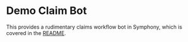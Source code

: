 # Demo Claim Bot

This provides a rudimentary claims workflow bot in Symphony, which is covered in the [README](../../libs/chat-workflow-spring-boot-starter/README.md).




